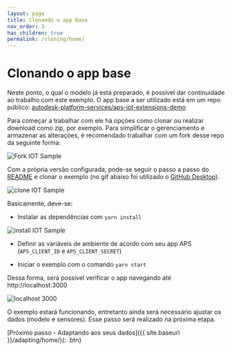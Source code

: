```yaml
---
layout: page
title: Clonando o app base
nav_order: 3
has_children: true
permalink: /cloning/home/
---
```


# Clonando o app base

Neste ponto, o qual o modelo já está preparado, é possível dar continuidade ao trabalho com este exemplo. O app base a ser utilizado está em um repo público: [autodesk-platform-services/aps-iot-extensions-demo](https://github.com/autodesk-platform-services/aps-iot-extensions-demo)

Para começar a trabalhar com ele há opções como clonar ou realizar download como zip, por exemplo. Para simplificar o gerenciamento e armazenar as alterações, é recomendado trabalhar com um fork desse repo da seguinte forma:

![Fork IOT Sample](../../assets/images/fork_sample.gif)

Com a própria versão configurada, pode-se seguir o passo a passo do [README](https://github.com/JoaoMartins-callmeJohn/aps-iot-extensions-demo#running-locally) e clonar o exemplo (no gif abaixo foi utilizado o [GitHub Desktop](https://desktop.github.com)).

![clone IOT Sample](../../assets/images/clone_app.gif)

Basicamente, deve-se:

- Instalar as dependências com `yarn install`

![install IOT Sample](../../assets/images/yarn_install.gif)

- Definir as variáveis de ambiente de acordo com seu app APS (`APS_CLIENT_ID` e `APS_CLIENT_SECRET`)

- Iniciar o exemplo com o comando `yarn start`

Dessa forma, será possível verificar o app navegando até http://localhost:3000

![localhost 3000](../../assets/images/localhost_3000.png)

O exemplo estará funcionando, entretanto ainda será necessário ajustar os dados (modelo e sensores). 
Esse passo será realizado na próxima etapa.

[Próximo passo - Adaptando aos seus dados]({{ site.baseurl }}/adapting/home/){: .btn}

